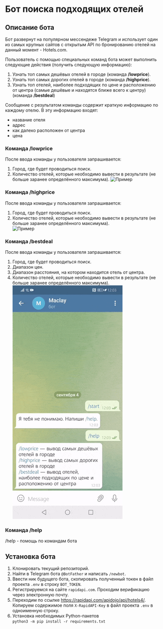 # Бот поиска подходящих отелей
## Описание бота
Бот развернут на популярном мессендеже Telegram и использует один из самых крупных сайтов с открытым API по бронированию отелей на данный момент - Hotels.com.

Пользователь с помощью специальных команд бота может выполнить следующие действия (получить следующую информацию):
1. Узнать топ самых дешёвых отелей в городе (команда **/lowprice**).
2. Узнать топ самых дорогих отелей в городе (команда **/highprice**).
3. Узнать топ отелей, наиболее подходящих по цене и расположению от центра (самые дешёвые и находятся ближе всего к центру) (команда **/bestdeal**)

Сообщение с результатом команды содержит краткую информацию по каждому отелю. В эту информацию входят:
- название отеля
- адрес
- как далеко расположен от центра
- цена
### Команда /lowprice
После ввода команды у пользователя запрашивается:
1. Город, где будет проводиться поиск.
2. Количество отелей, которые необходимо вывести в результате (не больше
заранее определённого максимума).
![Пример](https://gitlab.skillbox.ru/dmitrii_afonin/python_basic_diploma/-/raw/MR/gif_files/low.gif)
   
### Команда /highprice
После ввода команды у пользователя запрашивается:
1. Город, где будет проводиться поиск.
2. Количество отелей, которые необходимо вывести в результате (не больше
заранее определённого максимума).   
![Пример](https://gitlab.skillbox.ru/dmitrii_afonin/python_basic_diploma/-/raw/MR/gif_files/high.gif)
   
### Команда /bestdeal
После ввода команды у пользователя запрашивается:
1. Город, где будет проводиться поиск.
2. Диапазон цен.
3. Диапазон расстояния, на котором находится отель от центра.
4. Количество отелей, которые необходимо вывести в результате (не больше
заранее определённого максимума).
![Пример](https://raw.githubusercontent.com/daf9194/Chat_Bot/main/gif_files/bestdeal.gif)

### Команда /help
/help - помощь по командам бота

## Установка бота

1. Клонировать текущий репозиторий.
2. Найти в Telegram бота `@BotFather` и написать `/newbot`.
3. Ввести ник будущего бота, скопировать полученный токен в файл проекта `.env` в строку `BOT_TOKEN`.
4. Регистрируемся на сайте `rapidapi.com`. Проходим верификацию через электронную почту.
5. Переходим по ссылке https://rapidapi.com/apidojo/api/hotels4/. Копируем содержимое поля `X-RapidAPI-Key` в файл проекта `.env` в одноименную строку.
6. Установка необходимых Python-пакетов  
`python3 -m pip install -r requirements.txt`

